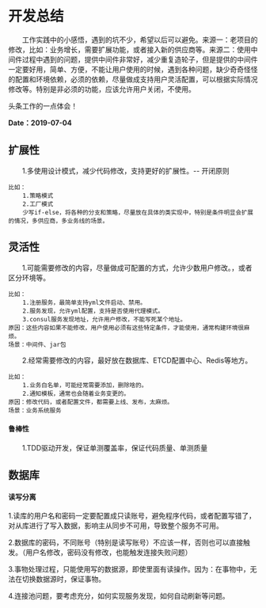 # 开发总结
&emsp;&emsp;工作实践中的小感悟，遇到的坑不少，希望以后可以避免。来源一：老项目的修改，比如：业务增长，需要扩展功能，或者接入新的供应商等。来源二：使用中间件过程中遇到的问题，提供中间件非常好，减少重复造轮子，但是提供的中间件一定要好用，简单、方便，不能让用户使用的时候，遇到各种问题，缺少奇奇怪怪的配置和环境依赖，必须的依赖，尽量做成支持用户灵活配置，可以根据实际情况修改等。特别是非必须的功能，应该允许用户关闭，不使用。

头条工作的一点体会！

**Date：2019-07-04**

## 扩展性
&emsp;&emsp;1.多使用设计模式，减少代码修改，支持更好的扩展性。-- 开闭原则
	
	比如：
		1.策略模式
		2.工厂模式
		少写if-else，将各种的分支和策略，尽量放在具体的类实现中，特别是条件明显会扩展的情况，多供应商，多业务线的场景。

## 灵活性
&emsp;&emsp;1.可能需要修改的内容，尽量做成可配置的方式，允许少数用户修改。，或者区分环境等。
	
	比如：
		1.注册服务，最简单支持yml文件启动、禁用。
		2.服务发现，允许yml配置，支持是否使用代理模式。
		3.consul服务发现地址，允许用户修改，不能写死某个地址。
	原因：这些内容如果不能修改，用户使用必须有这些特定条件，才能使用，通常构建环境很麻烦。
	场景：中间件、jar包

&emsp;&emsp;2.经常需要修改的内容，最好放在数据库、ETCD配置中心、Redis等地方。
	
	比如：
		1.业务白名单，可能经常需要添加，删除啥的。
		2.通知模板，通常也会随着业务变更的。
	原因：修改代码，或者配置文件，都需要上线、发布，太麻烦。
	场景：业务系统服务

#### 鲁棒性
&emsp;&emsp;1.TDD驱动开发，保证单测覆盖率，保证代码质量、单测质量

## 数据库
#### 读写分离
1.读库的用户名和密码一定要配置成只读账号，避免程序代码，或者配置写错了，对从库进行了写入数据，影响主从同步不可用，导致整个服务不可用。

2.数据库的密码，不同账号（特别是读写账号）不应该一样，否则也可以直接触发。（用户名修改，密码没有修改，也能触发连接失败问题）

3.事物处理过程，只能使用写的数据源，即使里面有读操作。因为：在事物中，无法在切换数据源时，保证事物。

4.连接池问题，要考虑充分，如何实现服务发现，如何自动刷新等问题。
